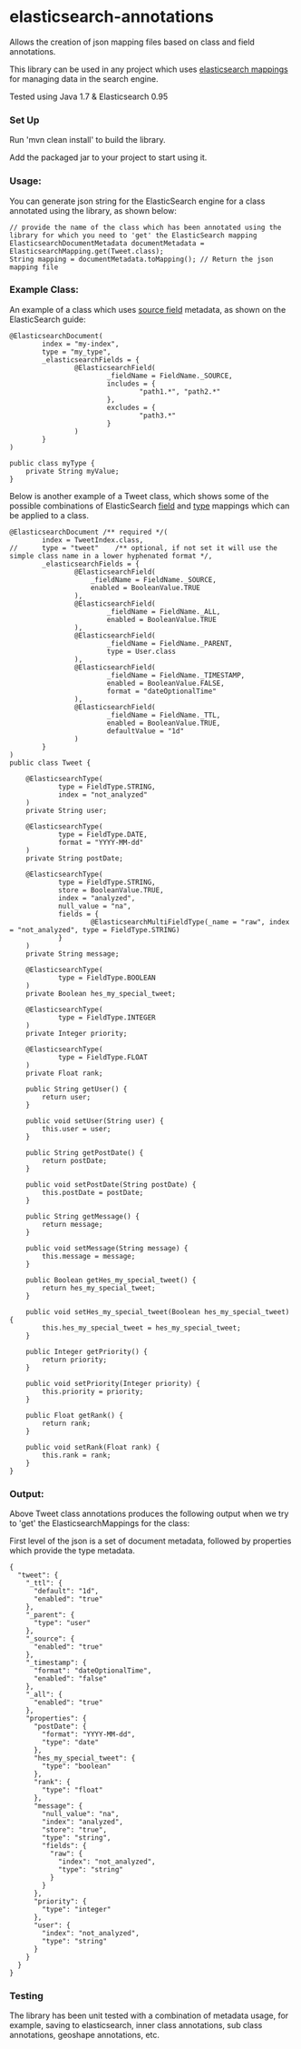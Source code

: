 # elasticsearch-annotations

Allows the creation of json mapping files based on class and field annotations.

This library can be used in any project which uses <a href="http://www.elasticsearch.org/guide/en/elasticsearch/reference/current/mapping.html" target="_blank">elasticsearch mappings</a> for managing data in the search engine.

Tested using Java 1.7 & Elasticsearch 0.95


### Set Up

Run 'mvn clean install' to build the library.

Add the packaged jar to your project to start using it.


### Usage:

You can generate json string for the ElasticSearch engine for a class annotated using the library, as shown below:

    // provide the name of the class which has been annotated using the library for which you need to 'get' the ElasticSearch mapping
    ElasticsearchDocumentMetadata documentMetadata = ElasticsearchMapping.get(Tweet.class);
    String mapping = documentMetadata.toMapping(); // Return the json mapping file

### Example Class:
An example of a class which uses <a href="http://www.elasticsearch.org/guide/en/elasticsearch/reference/current/mapping-source-field.html" target="_blank">source field</a> metadata, as shown on the ElasticSearch guide:

    @ElasticsearchDocument(
            index = "my-index",
            type = "my_type",
            _elasticsearchFields = {
                    @ElasticsearchField(
                            _fieldName = FieldName._SOURCE,
                            includes = {
                                    "path1.*", "path2.*"
                            },
                            excludes = {
                                    "path3.*"
                            }
                    )
            }
    )

    public class myType {
        private String myValue;
    }



Below is another example of a Tweet class, which shows some of the possible combinations of ElasticSearch <a href="http://www.elasticsearch.org/guide/en/elasticsearch/reference/current/mapping-fields.html" target="_blank">field</a> and <a href="http://www.elasticsearch.org/guide/en/elasticsearch/reference/current/mapping-types.html" target="_blank">type</a> mappings which can be applied to a class.

    @ElasticsearchDocument /** required */(
            index = TweetIndex.class,
    //      type = "tweet"    /** optional, if not set it will use the simple class name in a lower hyphenated format */,
            _elasticsearchFields = {
                    @ElasticsearchField(
                        _fieldName = FieldName._SOURCE,
                        enabled = BooleanValue.TRUE
                    ),
                    @ElasticsearchField(
                            _fieldName = FieldName._ALL,
                            enabled = BooleanValue.TRUE
                    ),
                    @ElasticsearchField(
                            _fieldName = FieldName._PARENT,
                            type = User.class
                    ),
                    @ElasticsearchField(
                            _fieldName = FieldName._TIMESTAMP,
                            enabled = BooleanValue.FALSE,
                            format = "dateOptionalTime"
                    ),
                    @ElasticsearchField(
                            _fieldName = FieldName._TTL,
                            enabled = BooleanValue.TRUE,
                            defaultValue = "1d"
                    )
            }
    )
    public class Tweet {
    
        @ElasticsearchType(
                type = FieldType.STRING,
                index = "not_analyzed"
        )
        private String user;
    
        @ElasticsearchType(
                type = FieldType.DATE,
                format = "YYYY-MM-dd"
        )
        private String postDate;
    
        @ElasticsearchType(
                type = FieldType.STRING,
                store = BooleanValue.TRUE,
                index = "analyzed",
                null_value = "na",
                fields = {
                        @ElasticsearchMultiFieldType(_name = "raw", index = "not_analyzed", type = FieldType.STRING)
                }
        )
        private String message;
    
        @ElasticsearchType(
                type = FieldType.BOOLEAN
        )
        private Boolean hes_my_special_tweet;
    
        @ElasticsearchType(
                type = FieldType.INTEGER
        )
        private Integer priority;
    
        @ElasticsearchType(
                type = FieldType.FLOAT
        )
        private Float rank;
    
        public String getUser() {
            return user;
        }
    
        public void setUser(String user) {
            this.user = user;
        }
    
        public String getPostDate() {
            return postDate;
        }
    
        public void setPostDate(String postDate) {
            this.postDate = postDate;
        }
    
        public String getMessage() {
            return message;
        }
    
        public void setMessage(String message) {
            this.message = message;
        }
    
        public Boolean getHes_my_special_tweet() {
            return hes_my_special_tweet;
        }
    
        public void setHes_my_special_tweet(Boolean hes_my_special_tweet) {
            this.hes_my_special_tweet = hes_my_special_tweet;
        }
    
        public Integer getPriority() {
            return priority;
        }
    
        public void setPriority(Integer priority) {
            this.priority = priority;
        }
    
        public Float getRank() {
            return rank;
        }
    
        public void setRank(Float rank) {
            this.rank = rank;
        }
    }


### Output:

Above Tweet class annotations produces the following output when we try to 'get' the ElasticsearchMappings for the class:

First level of the json is a set of document metadata, followed by properties which provide the type metadata.

    {
      "tweet": {
        "_ttl": {
          "default": "1d",
          "enabled": "true"
        },
        "_parent": {
          "type": "user"
        },
        "_source": {
          "enabled": "true"
        },
        "_timestamp": {
          "format": "dateOptionalTime",
          "enabled": "false"
        },
        "_all": {
          "enabled": "true"
        },
        "properties": {
          "postDate": {
            "format": "YYYY-MM-dd",
            "type": "date"
          },
          "hes_my_special_tweet": {
            "type": "boolean"
          },
          "rank": {
            "type": "float"
          },
          "message": {
            "null_value": "na",
            "index": "analyzed",
            "store": "true",
            "type": "string",
            "fields": {
              "raw": {
                "index": "not_analyzed",
                "type": "string"
              }
            }
          },
          "priority": {
            "type": "integer"
          },
          "user": {
            "index": "not_analyzed",
            "type": "string"
          }
        }
      }
    }

### Testing

The library has been unit tested with a combination of metadata usage, for example, saving to elasticsearch, inner class annotations, sub class annotations, geoshape annotations, etc.
